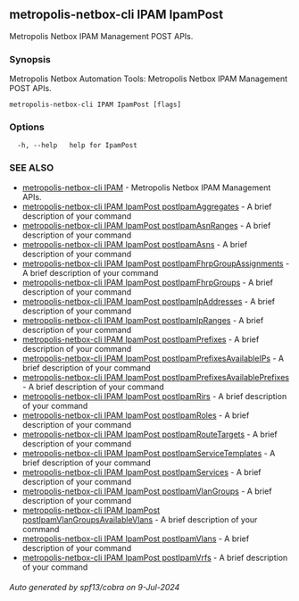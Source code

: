## metropolis-netbox-cli IPAM IpamPost

Metropolis Netbox IPAM Management POST APIs.

### Synopsis


Metropolis Netbox Automation Tools:
  Metropolis Netbox IPAM Management POST APIs.

```
metropolis-netbox-cli IPAM IpamPost [flags]
```

### Options

```
  -h, --help   help for IpamPost
```

### SEE ALSO

* [metropolis-netbox-cli IPAM]()	 - Metropolis Netbox IPAM Management APIs.
* [metropolis-netbox-cli IPAM IpamPost postIpamAggregates]()	 - A brief description of your command
* [metropolis-netbox-cli IPAM IpamPost postIpamAsnRanges]()	 - A brief description of your command
* [metropolis-netbox-cli IPAM IpamPost postIpamAsns]()	 - A brief description of your command
* [metropolis-netbox-cli IPAM IpamPost postIpamFhrpGroupAssignments]()	 - A brief description of your command
* [metropolis-netbox-cli IPAM IpamPost postIpamFhrpGroups]()	 - A brief description of your command
* [metropolis-netbox-cli IPAM IpamPost postIpamIpAddresses]()	 - A brief description of your command
* [metropolis-netbox-cli IPAM IpamPost postIpamIpRanges]()	 - A brief description of your command
* [metropolis-netbox-cli IPAM IpamPost postIpamPrefixes]()	 - A brief description of your command
* [metropolis-netbox-cli IPAM IpamPost postIpamPrefixesAvailableIPs]()	 - A brief description of your command
* [metropolis-netbox-cli IPAM IpamPost postIpamPrefixesAvailablePrefixes]()	 - A brief description of your command
* [metropolis-netbox-cli IPAM IpamPost postIpamRirs]()	 - A brief description of your command
* [metropolis-netbox-cli IPAM IpamPost postIpamRoles]()	 - A brief description of your command
* [metropolis-netbox-cli IPAM IpamPost postIpamRouteTargets]()	 - A brief description of your command
* [metropolis-netbox-cli IPAM IpamPost postIpamServiceTemplates]()	 - A brief description of your command
* [metropolis-netbox-cli IPAM IpamPost postIpamServices]()	 - A brief description of your command
* [metropolis-netbox-cli IPAM IpamPost postIpamVlanGroups]()	 - A brief description of your command
* [metropolis-netbox-cli IPAM IpamPost postIpamVlanGroupsAvailableVlans]()	 - A brief description of your command
* [metropolis-netbox-cli IPAM IpamPost postIpamVlans]()	 - A brief description of your command
* [metropolis-netbox-cli IPAM IpamPost postIpamVrfs]()	 - A brief description of your command

###### Auto generated by spf13/cobra on 9-Jul-2024
